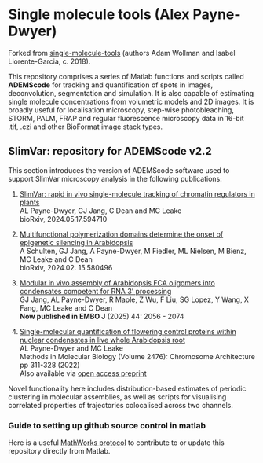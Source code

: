 # Single molecule tools (Alex Payne-Dwyer)

Forked from [single-molecule-tools](https://awollman.github.io/single-molecule-tools/) (authors Adam Wollman and Isabel Llorente-Garcia, c. 2018).

This repository comprises a series of Matlab functions and scripts called **ADEMScode** for tracking and quantification of spots in images, deconvolution, segmentation and simulation. It is also capable of estimating single molecule concentrations from volumetric models and 2D images. It is broadly useful for localisation microscopy, step-wise photobleaching, STORM, PALM, FRAP and regular fluorescence microscopy data in 16-bit .tif, .czi and other BioFormat image stack types.  

## SlimVar: repository for ADEMScode v2.2

This section introduces the version of ADEMScode software used to support SlimVar microscopy analysis in the following publications:

1. [SlimVar: rapid in vivo single-molecule tracking of chromatin regulators in plants](https://www.biorxiv.org/content/10.1101/2024.05.17.594710.abstract)  
AL Payne-Dwyer, GJ Jang, C Dean and MC Leake  
bioRxiv, 2024.05.17.594710

2. [Multifunctional polymerization domains determine the onset of epigenetic silencing in Arabidopsis](https://www.biorxiv.org/content/10.1101/2024.02.15.580496.abstract)  
A Schulten, GJ Jang, A Payne-Dwyer, M Fiedler, ML Nielsen, M Bienz, MC Leake and C Dean  
bioRxiv, 2024.02. 15.580496  

3. [Modular in vivo assembly of Arabidopsis FCA oligomers into condensates competent for RNA 3’ processing](https://doi.org/10.1038/s44318-025-00394-4)  
GJ Jang, AL Payne-Dwyer, R Maple, Z Wu, F Liu, SG Lopez, Y Wang, X Fang, MC Leake and C Dean  
**Now published in EMBO J** (2025) 44: 2056 - 2074  

4. [Single-molecular quantification of flowering control proteins within nuclear condensates in live whole Arabidopsis root](https://link.springer.com/protocol/10.1007/978-1-0716-2221-6_21)  
AL Payne-Dwyer and MC Leake  
Methods in Molecular Biology (Volume 2476): Chromosome Architecture pp 311-328 (2022)  
Also available via [open access preprint](https://arxiv.org/pdf/2108.13743)

Novel functionality here includes distribution-based estimates of periodic clustering in molecular assemblies, as well as scripts for visualising correlated properties of trajectories colocalised across two channels.  

### Guide to setting up github source control in matlab

Here is a useful [MathWorks protocol](https://blogs.mathworks.com/community/2014/10/20/matlab-and-git/) to contribute to or update this repository directly from Matlab.
